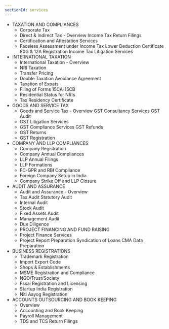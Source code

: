 ```yaml
---
sectionId: services
---
```

* TAXATION AND COMPLIANCES  
	* Corporate Tax  
	* Direct & Indirect Tax - Overview Income Tax Return Filings  
	* Certification and Attestation Services  
	* Faceless Assessment under Income Tax Lower Deduction Certificate 80G & 12A Registration Income Tax Litigation Services  
* INTERNATIONAL TAXATION  
	* International Taxation - Overview  
	* NRI Taxation  
	* Transfer Pricing  
	* Double Taxation Avoidance Agreement  
	* Taxation of Expats  
	* Filing of Forms 15CA-15CB  
	* Residential Status for NRIs  
	* Tax Residency Certificate
* GOODS AND SERVICE TAX
	* Goods and Service Tax - Overview GST Consultancy Services GST Audit
	* GST Litigation Services
	* GST Compliance Services GST Refunds
	* GST Returns
	* GST Registration
* COMPANY AND LLP COMPLIANCES
	* Company Registration
	* Company Annual Compliances
	* LLP Annual Filings
	* LLP Formations
	* FC-GPR and RBI Compliance
	* Foreign Company Setup in India
	* Company Strike Off and LLP Closure
* AUDIT AND ASSURANCE
	* Audit and Assurance - Overview
	* Tax Audit Statutory Audit
	* Internal Audit
	* Stock Audit
	* Fixed Assets Audit
	* Management Audit
	* Due Diligence
	* PROJECT FINANCING AND FUND RAISING
	* Project Finance Services
	* Project Report Preparation Syndication of Loans CMA Data Preparation
* BUSINESS REGISTRATIONS
	* Trademark Registration
	* Import Export Code
	* Shops & Establishments
	* MSME Registration and Compliance
	* NGO/Trust/Society
	* Fssai Registration and Licensing
	* Startup India Registration
	* Niti Aayog Registration
* ACCOUNTS OUTSOURCING AND BOOK KEEPING
	* Overview
	* Accounting and Book Keeping
	* Payroll Management
	* TDS and TCS Return Filings